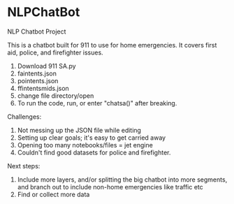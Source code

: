 # NLPChatBot
NLP Chatbot Project

This is a chatbot built for 911 to use for home emergencies. It covers first aid, police, and firefighter issues.

1. Download 911 SA.py 
2. faintents.json
3. pointents.json
4. ffintentsmids.json 
5. change file directory/open
6. To run the code, run, or enter "chatsa()" after breaking.


Challenges:




1. Not messing up the JSON file while editing
2. Setting up clear goals; it's easy to get carried away
3. Opening too many notebooks/files = jet engine
4. Couldn't find good datasets for police and firefighter.



Next steps:
1. Include more layers, and/or splitting the big chatbot into more segments, and branch out to include non-home emergencies like traffic etc
2. Find or collect more data
